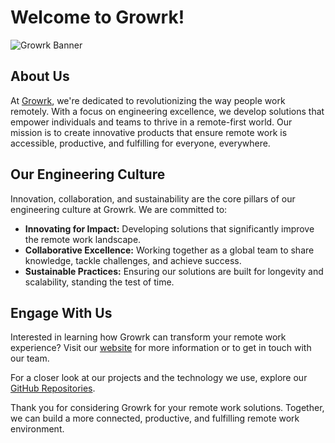 # Welcome to Growrk!

![Growrk Banner](https://github.com/growrk/.github/assets/59129958/8f25d460-2d3d-4ae2-9232-82c98e7011d5)

## About Us

At [Growrk](https://growrk.com), we're dedicated to revolutionizing the way people work remotely. With a focus on engineering excellence, we develop solutions that empower individuals and teams to thrive in a remote-first world. Our mission is to create innovative products that ensure remote work is accessible, productive, and fulfilling for everyone, everywhere.

## Our Engineering Culture

Innovation, collaboration, and sustainability are the core pillars of our engineering culture at Growrk. We are committed to:

- **Innovating for Impact:** Developing solutions that significantly improve the remote work landscape.
- **Collaborative Excellence:** Working together as a global team to share knowledge, tackle challenges, and achieve success.
- **Sustainable Practices:** Ensuring our solutions are built for longevity and scalability, standing the test of time.

## Engage With Us

Interested in learning how Growrk can transform your remote work experience? Visit our [website](https://growrk.com) for more information or to get in touch with our team.

For a closer look at our projects and the technology we use, explore our [GitHub Repositories](https://github.com/growrk).

Thank you for considering Growrk for your remote work solutions. Together, we can build a more connected, productive, and fulfilling remote work environment.
